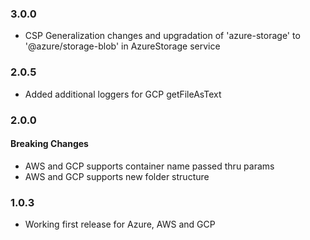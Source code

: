 ### 3.0.0
- CSP Generalization changes and upgradation of 'azure-storage' to '@azure/storage-blob' in AzureStorage service
### 2.0.5
- Added additional loggers for GCP getFileAsText
### 2.0.0
#### Breaking Changes
- AWS and GCP supports container name passed thru params
- AWS and GCP supports new folder structure

### 1.0.3
- Working first release for Azure, AWS and GCP